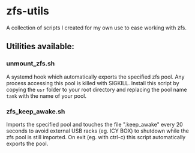 zfs-utils
=========
A collection of scripts I created for my own use to ease working with zfs.

## Utilities available:

### unmount_zfs.sh

A systemd hook which automatically exports the specified zfs pool. Any process accessing this pool is killed with SIGKILL. Install this script by copying the `usr` folder to your root directory and replacing the pool name `tank` with the name of your pool.


### zfs_keep_awake.sh

Imports the specified pool and touches the file ".keep_awake" every 20 seconds to avoid external USB racks (eg. ICY BOX) to shutdown while the zfs pool is still imported. On exit (eg. with ctrl-c) this script automatically exports the pool.
